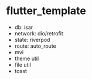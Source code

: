 # flutter_template

* db: isar
* network: dio/retrofit
* state: riverpod
* route: auto_route
* mvi
* theme util
* file util
* toast


